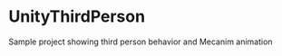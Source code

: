 UnityThirdPerson
================

Sample project showing third person behavior and Mecanim animation
